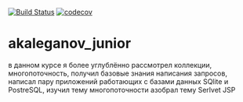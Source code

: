 [![Build Status](https://travis-ci.org/AlexandrKaleganov/akaleganov_junior.svg?branch=master)](https://travis-ci.org/AlexandrKaleganov/akaleganov_junior)
[![codecov](https://codecov.io/gh/AlexandrKaleganov/akaleganov_junior/branch/master/graph/badge.svg)](https://codecov.io/gh/AlexandrKaleganov/akaleganov_junior)
# akaleganov_junior
в данном курсе я более углублённо рассмотрел коллекции, многопоточность, 
получил базовые знания написания запросов,
написал пару приложений работающих с базами 
данных SQlite и PostreSQL, изучил тему многопоточности
азобрал тему  Serlvet JSP

